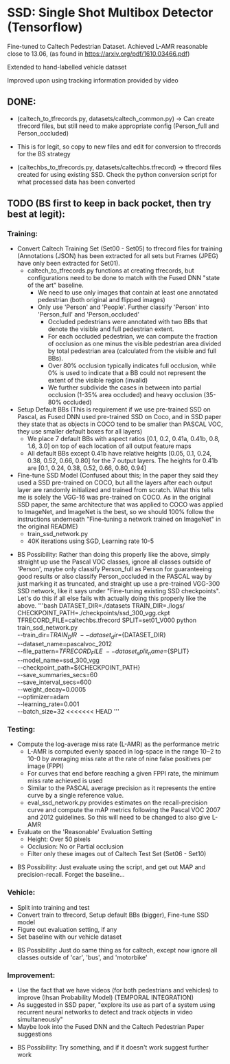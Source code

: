 # SSD: Single Shot Multibox Detector (Tensorflow)

Fine-tuned to Caltech Pedestrian Dataset. Achieved L-AMR reasonable close to 13.06, (as found in https://arxiv.org/pdf/1610.03466.pdf)

Extended to hand-labelled vehicle dataset

Improved upon using tracking information provided by video

## DONE:
- (caltech_to_tfrecords.py, datasets/caltech_common.py) -> Can create tfrecord files, but still need to make appropriate config (Person_full and Person_occluded) 
- This is for legit, so copy to new files and edit for conversion to tfrecords for the BS strategy

- (caltechbs_to_tfrecords.py, datasets/caltechbs.tfrecord) -> tfrecord files created for using existing SSD. Check the python conversion script for what processed data has been converted

## TODO (BS first to keep in back pocket, then try best at legit):

### Training:

- Convert Caltech Training Set (Set00 - Set05) to tfrecord files for training (Annotations (JSON) has been extracted for all sets but Frames (JPEG) have only been extracted for Set01). 
  - caltech_to_tfrecords.py functions at creating tfrecords, but configurations need to be done to match with the Fused DNN "state of the art" baseline. 
    - We need to use only images that contain at least one annotated pedestrian (both original and flipped images)
    - Only use 'Person' and 'People'. Further classify 'Person' into 'Person_full' and 'Person_occluded' 
      - Occluded pedestrians were annotated with two BBs that denote  the  visible  and  full  pedestrian  extent.
      - For  each  occluded  pedestrian,  we  can  compute  the fraction of occlusion as one minus the visible pedestrian area            divided  by  total  pedestrian  area  (calculated  from the  visible  and  full  BBs).
      - Over  80%  occlusion  typically indicates full occlusion, while 0% is used to indicate that a BB could not represent the extent of the visible region (invalid)
      - We  further  subdivide the  cases  in  between  into partial occlusion  (1-35%  area occluded) and heavy occlusion (35-80% occluded)
- Setup Default BBs (This is requirement if we use pre-trained SSD on Pascal, as Fused DNN used pre-trained SSD on Coco, and in SSD paper they state that as  objects in COCO tend to be smaller than PASCAL VOC, they use smaller default boxes for all layers)
  - We place 7 default BBs with aspect ratios [0.1, 0.2, 0.41a, 0.41b, 0.8, 1.6, 3.0] on top of each location of all output feature maps
  -  All default BBs except 0.41b have relative heights [0.05, 0.1, 0.24, 0.38, 0.52, 0.66, 0.80] for the 7 output layers. The heights for 0.41b are [0.1,  0.24,  0.38,  0.52,  0.66,  0.80,  0.94]
- Fine-tune SSD Model (Confused about this; In the paper they said they used a SSD pre-trained on COCO, but all the layers after each output layer are randomly initialized and trained from scratch. What this tells me is solely the VGG-16 was pre-trained on COCO. As in the original SSD paper, the same architecture that was applied to COCO was applied to ImageNet, and ImageNet is the best, so we should 100% follow the instructions underneath "Fine-tuning a network trained on ImageNet" in the original README)
  - train_ssd_network.py
  - 40K iterations using SGD, Learning rate 10-5

* BS Possibility: Rather than doing this properly like the above, simply straight up use the Pascal VOC classes, ignore all classes outside of 'Person', maybe only classify Person_full as Person for guaranteeing good results or also classify Person_occluded in the PASCAL way by just marking it as truncated, and straight up use a pre-trained VGG-300 SSD network, like it says under "Fine-tuning existing SSD checkpoints". Let's do this if all else fails with actually doing this properly like the above. 
'''bash
DATASET_DIR=./datasets
TRAIN_DIR=./logs/
CHECKPOINT_PATH=./checkpoints/ssd_300_vgg.ckpt
TFRECORD_FILE=caltechbs.tfrecord
SPLIT=set01_V000
python train_ssd_network.py \
    --train_dir=${TRAIN_DIR} \
    --dataset_dir=${DATASET_DIR} \
    --dataset_name=pascalvoc_2012 \
    --file_pattern=${TFRECORD_FILE} \
    --dataset_split_name=${SPLIT} \
    --model_name=ssd_300_vgg \
    --checkpoint_path=${CHECKPOINT_PATH} \
    --save_summaries_secs=60 \
    --save_interval_secs=600 \
    --weight_decay=0.0005 \
    --optimizer=adam \
    --learning_rate=0.001 \
    --batch_size=32
<<<<<<< HEAD
'''
### Testing:
- Compute the log-average miss rate (L-AMR) as the performance metric
  -  L-AMR is computed evenly spaced in log-space in the range 10−2 to 10-0 by averaging miss rate at the rate of nine false positives per image (FPPI)
  - For curves that end before reaching a given FPPI rate, the minimum miss rate achieved is used
  - Similar to the PASCAL average precision as it represents the entire  curve by a single reference value.
  - eval_ssd_network.py provides estimates on the recall-precision curve and compute the mAP metrics following the Pascal VOC 2007 and 2012 guidelines. So this will need to be changed to also give L-AMR
- Evaluate on the 'Reasonable' Evaluation Setting
  - Height: Over 50 pixels
  - Occlusion: No or Partial occlusion
  - Filter only these images out of Caltech Test Set (Set06 - Set10)

* BS Possibility: Just evaluate using the script, and get out MAP and precision-recall. Forget the baseline...

### Vehicle:
- Split into training and test
- Convert train to tfrecord, Setup default BBs (bigger), Fine-tune SSD model
- Figure out evaluation setting, if any
- Set baseline with our vehicle dataset

* BS Possibility: Just do same thing as for caltech, except now ignore all classes outside of 'car', 'bus', and 'motorbike'

### Improvement:
- Use the fact that we have videos (for both pedestrians and vehicles) to improve (Ihsan Probability Model) (TEMPORAL INTEGRATION)
- As suggested in SSD paper, "explore its use as part of a system using recurrent neural networks to detect and track objects in video simultaneously" 
- Maybe look into the Fused DNN and the Caltech Pedestrian Paper suggestions

* BS Possibility: Try something, and if it doesn't work suggest further work